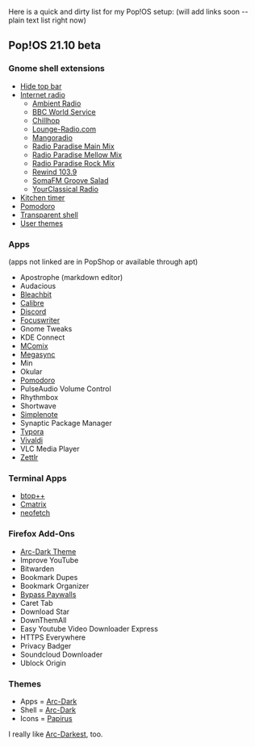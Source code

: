 Here is a quick and dirty list for my Pop!OS setup:
(will add links soon -- plain text list right now)

## Pop!OS 21.10 beta

### Gnome shell extensions  
* [Hide top bar](https://extensions.gnome.org/extension/545/hide-top-bar/)
* [Internet radio](https://extensions.gnome.org/extension/836/internet-radio/)
  * [Ambient Radio](http://uk2.internet-radio.com:31491/)
  * [BBC World Service](http://stream.live.vc.bbcmedia.co.uk/bbc_world_service)
  * [Chillhop](https://streams.fluxfm.de/Chillhop/mp3-128/)
  * [Lounge-Radio.com](http://fr1.streamhosting.ch/lounge128.mp3)
  * [Mangoradio](http://stream.mangoradio.de/)  
  * [Radio Paradise Main Mix](https://stream.radioparadise.com/mp3-192)
  * [Radio Paradise Mellow Mix](https://stream.radioparadise.com/mellow-192)
  * [Radio Paradise Rock Mix](https://stream.radioparadise.com/rock-192)
  * [Rewind 103.9](http://cp13.shoutcheap.com:8031/stream)
  * [SomaFM Groove Salad](http://ice3.somafm.com/groovesalad-128-mp3)
  * [YourClassical Radio](https://ycradio.stream.publicradio.org/ycradio.aac)
* [Kitchen timer](https://extensions.gnome.org/extension/3955/kitchen-timer/)
* [Pomodoro](https://extensions.gnome.org/extension/53/pomodoro/)  
* [Transparent shell](https://extensions.gnome.org/extension/3518/transparent-shell/)
* [User themes](https://extensions.gnome.org/extension/19/user-themes/)  

### Apps
(apps not linked are in PopShop or available through apt)
* Apostrophe (markdown editor)
* Audacious  
* [Bleachbit](https://www.bleachbit.org/)  
* [Calibre](https://calibre-ebook.com/)  
* [Discord](https://discord.com/)  
* [Focuswriter](https://gottcode.org/focuswriter/)  
* Gnome Tweaks  
* KDE Connect  
* [MComix](https://sourceforge.net/projects/mcomix/)  
* [Megasync](https://mega.io/sync)  
* Min  
* Okular  
* [Pomodoro](https://gnomepomodoro.org/)  
* PulseAudio Volume Control  
* Rhythmbox  
* Shortwave  
* [Simplenote](https://simplenote.com/)  
* Synaptic Package Manager  
* [Typora](https://typora.io/)  
* [Vivaldi](https://vivaldi.com/)  
* VLC Media Player  
* [Zettlr](https://www.zettlr.com/)  

### Terminal Apps  
* [btop++](https://github.com/aristocratos/btop)  
* [Cmatrix](https://github.com/abishekvashok/cmatrix)  
* [neofetch](https://github.com/dylanaraps/neofetch)
 
### Firefox Add-Ons

  * [Arc-Dark Theme](https://addons.mozilla.org/en-US/firefox/addon/arc-dark-theme-we/)  
  * Improve YouTube
  * Bitwarden
  * Bookmark Dupes
  * Bookmark Organizer
  * [Bypass Paywalls](https://github.com/iamadamdev/bypass-paywalls-firefox)
  * Caret Tab
  * Download Star
  * DownThemAll
  * Easy Youtube Video Downloader Express
  * HTTPS Everywhere
  * Privacy Badger
  * Soundcloud Downloader
  * Ublock Origin

### Themes
 * Apps = [Arc-Dark](https://github.com/horst3180/arc-theme)
 * Shell = [Arc-Dark](https://github.com/horst3180/arc-theme)
 * Icons = [Papirus](https://www.gnome-look.org/s/Gnome/p/1166289)
  
  I really like [Arc-Darkest](https://www.gnome-look.org/p/1317409), too.
